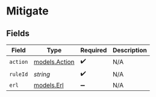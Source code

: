 # Mitigate


## Fields

| Field                                | Type                                 | Required                             | Description                          |
| ------------------------------------ | ------------------------------------ | ------------------------------------ | ------------------------------------ |
| `action`                             | [models.Action](../models/action.md) | :heavy_check_mark:                   | N/A                                  |
| `ruleId`                             | *string*                             | :heavy_check_mark:                   | N/A                                  |
| `erl`                                | [models.Erl](../models/erl.md)       | :heavy_minus_sign:                   | N/A                                  |